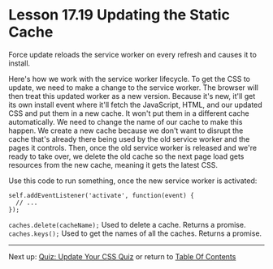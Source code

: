# Lesson 17.19 Updating the Static Cache

Force update reloads the service worker on every refresh and causes it to install.

Here's how we work with the service worker lifecycle. To get the CSS to update, we need to make a change to the service worker. The browser will then treat this updated worker as a new version. Because it's new, it'll get its own install event where it'll fetch the JavaScript, HTML, and our updated CSS and put them in a new cache. It won't put them in a different cache automatically. We need to change the name of our cache to make this happen. We create a new cache because we don't want to disrupt the cache that's already there being used by the old service worker and the pages it controls. Then, once the old service worker is released and we're ready to take over, we delete the old cache so the next page load gets resources from the new cache, meaning it gets the latest CSS. 

Use this code to run something, once the new service worker is activated:
```
self.addEventListener('activate', function(event) {
  // ...
});
```
`caches.delete(cacheName);` Used to delete a cache. Returns a promise.
`caches.keys();` Used to get  the names of all the caches. Returns a promise.
- - -
Next up: [Quiz: Update Your CSS Quiz](ND024_Part2_Lesson17_20.md) or return to [Table Of Contents](./ND024_TableOfContents.md)

